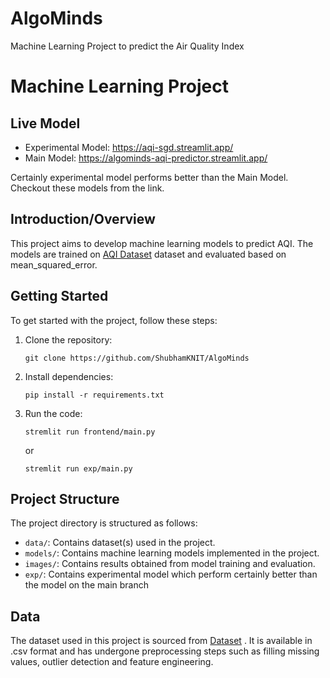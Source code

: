 # AlgoMinds
Machine Learning Project to predict the Air Quality Index


# Machine Learning Project

## Live Model
- Experimental Model: https://aqi-sgd.streamlit.app/
- Main Model: https://algominds-aqi-predictor.streamlit.app/

Certainly experimental model performs better than the Main Model. Checkout these models from the link.

## Introduction/Overview
This project aims to develop machine learning models to predict AQI. The models are trained on [AQI Dataset](https://www.kaggle.com/datasets/rohanrao/air-quality-data-in-india) dataset and evaluated based on mean_squared_error.

## Getting Started
To get started with the project, follow these steps:
1. Clone the repository:
   ```
   git clone https://github.com/ShubhamKNIT/AlgoMinds
   ```
2. Install dependencies:
   ```
   pip install -r requirements.txt
   ```
3. Run the code:
   ```
   stremlit run frontend/main.py
   ```
    or
   ```
   stremlit run exp/main.py
   ```

## Project Structure
The project directory is structured as follows:
- `data/`: Contains dataset(s) used in the project.
- `models/`: Contains machine learning models implemented in the project.
- `images/`: Contains results obtained from model training and evaluation.
- `exp/`: Contains experimental model which perform certainly better than the model on the main branch

## Data
The dataset used in this project is sourced from [Dataset](https://www.kaggle.com/datasets/rohanrao/air-quality-data-in-india) . It is available in .csv format and has undergone preprocessing steps such as filling missing values, outlier detection and feature engineering.
